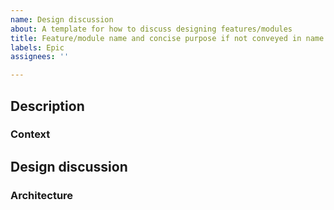 ```yaml
---
name: Design discussion
about: A template for how to discuss designing features/modules
title: Feature/module name and concise purpose if not conveyed in name
labels: Epic
assignees: ''

---
```


<!-- It's expected that this template be edited and kept up to date as discussion around the design unfolds -->
## Description
<!-- Summarise the related features/module that is needed -->

### Context
<!-- Describe what use case wasn't being satisfied in the current version of mSupply Mobile that the above is address -->

## Design discussion
<!-- Summarise the solution. Add child issues with checkboxes if created. Delete sub sections if not applicable -->

### Architecture
<!-- If any, describe design pattern decisions  -->
